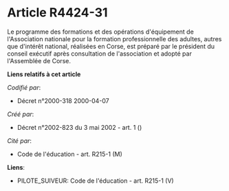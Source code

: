 # Article R4424-31

Le programme des formations et des opérations d'équipement de l'Association nationale pour la formation professionnelle des
adultes, autres que d'intérêt national, réalisées en Corse, est préparé par le président du conseil exécutif après
consultation de l'association et adopté par l'Assemblée de Corse.

**Liens relatifs à cet article**

_Codifié par_:

  - Décret n°2000-318 2000-04-07

_Créé par_:

  - Décret n°2002-823 du 3 mai 2002 - art. 1 ()

_Cité par_:

  - Code de l'éducation - art. R215-1 (M)

**Liens**:

  - PILOTE_SUIVEUR: Code de l'éducation - art. R215-1 (V)
